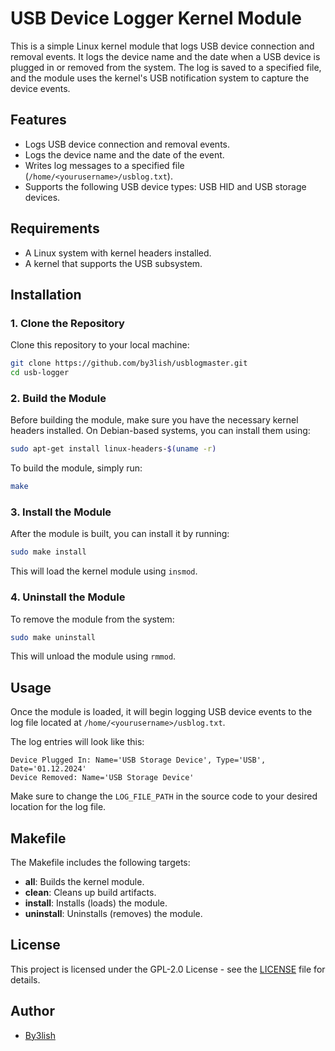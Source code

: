 # USB Device Logger Kernel Module

This is a simple Linux kernel module that logs USB device connection and removal events. It logs the device name and the date when a USB device is plugged in or removed from the system. The log is saved to a specified file, and the module uses the kernel's USB notification system to capture the device events.

## Features

- Logs USB device connection and removal events.
- Logs the device name and the date of the event.
- Writes log messages to a specified file (`/home/<yourusername>/usblog.txt`).
- Supports the following USB device types: USB HID and USB storage devices.

## Requirements

- A Linux system with kernel headers installed.
- A kernel that supports the USB subsystem.

## Installation

### 1. Clone the Repository

Clone this repository to your local machine:

```bash
git clone https://github.com/by3lish/usblogmaster.git
cd usb-logger
```

### 2. Build the Module

Before building the module, make sure you have the necessary kernel headers installed. On Debian-based systems, you can install them using:

```bash
sudo apt-get install linux-headers-$(uname -r)
```

To build the module, simply run:

```bash
make
```

### 3. Install the Module

After the module is built, you can install it by running:

```bash
sudo make install
```

This will load the kernel module using `insmod`.

### 4. Uninstall the Module

To remove the module from the system:

```bash
sudo make uninstall
```

This will unload the module using `rmmod`.

## Usage

Once the module is loaded, it will begin logging USB device events to the log file located at `/home/<yourusername>/usblog.txt`.

The log entries will look like this:

```
Device Plugged In: Name='USB Storage Device', Type='USB', Date='01.12.2024'
Device Removed: Name='USB Storage Device'
```

Make sure to change the `LOG_FILE_PATH` in the source code to your desired location for the log file. 

## Makefile

The Makefile includes the following targets:

- **all**: Builds the kernel module.
- **clean**: Cleans up build artifacts.
- **install**: Installs (loads) the module.
- **uninstall**: Uninstalls (removes) the module.

## License

This project is licensed under the GPL-2.0 License - see the [LICENSE](LICENSE) file for details.

## Author

- [By3lish](https://github.com/by3lish)
